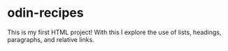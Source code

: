 # odin-recipes

This is my first HTML project!
With this I explore the use of lists,
headings, paragraphs, and relative 
links.